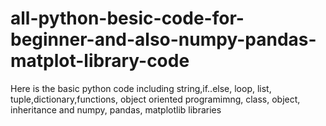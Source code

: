 # all-python-besic-code-for-beginner-and-also-numpy-pandas-matplot-library-code
Here is the basic python code including string,if..else, loop, list, tuple,dictionary,functions, object oriented programimng, class, object, inheritance and numpy, pandas, matplotlib libraries  

